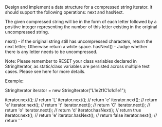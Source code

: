 
Design and implement a data structure for a compressed string iterator. It should support the following operations: next and hasNext.



The given compressed string will be in the form of each letter followed by a positive integer representing the number of this letter existing in the original uncompressed string.



next() - if the original string still has uncompressed characters, return the next letter; Otherwise return a white space.
hasNext() - Judge whether there is any letter needs to be uncompressed.



Note:
Please remember to RESET your class variables declared in StringIterator, as static/class variables are persisted across multiple test cases. Please see here for more details.



Example:

StringIterator iterator = new StringIterator("L1e2t1C1o1d1e1");

iterator.next(); // return 'L'
iterator.next(); // return 'e'
iterator.next(); // return 'e'
iterator.next(); // return 't'
iterator.next(); // return 'C'
iterator.next(); // return 'o'
iterator.next(); // return 'd'
iterator.hasNext(); // return true
iterator.next(); // return 'e'
iterator.hasNext(); // return false
iterator.next(); // return ' '

